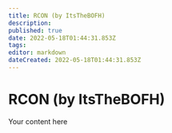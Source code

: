 ```yaml
---
title: RCON (by ItsTheBOFH)
description: 
published: true
date: 2022-05-18T01:44:31.853Z
tags: 
editor: markdown
dateCreated: 2022-05-18T01:44:31.853Z
---
```


# RCON (by ItsTheBOFH)
Your content here